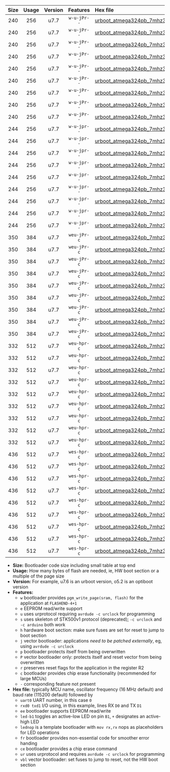 |Size|Usage|Version|Features|Hex file|
|:-:|:-:|:-:|:-:|:--|
|240|256|u7.7|`w-u-jPr--`|[urboot_atmega324pb_7mhz3728_19200bps_uart0_rxd0_txd1_led+b0_ur_vbl.hex](https://raw.githubusercontent.com/stefanrueger/urboot.hex/main/mcus/atmega324pb/fcpu_7mhz3728/19200_bps/urboot_atmega324pb_7mhz3728_19200bps_uart0_rxd0_txd1_led+b0_ur_vbl.hex)|
|240|256|u7.7|`w-u-jPr--`|[urboot_atmega324pb_7mhz3728_19200bps_uart0_rxd0_txd1_led+b7_ur_vbl.hex](https://raw.githubusercontent.com/stefanrueger/urboot.hex/main/mcus/atmega324pb/fcpu_7mhz3728/19200_bps/urboot_atmega324pb_7mhz3728_19200bps_uart0_rxd0_txd1_led+b7_ur_vbl.hex)|
|240|256|u7.7|`w-u-jPr--`|[urboot_atmega324pb_7mhz3728_19200bps_uart0_rxd0_txd1_lednop_ur_vbl.hex](https://raw.githubusercontent.com/stefanrueger/urboot.hex/main/mcus/atmega324pb/fcpu_7mhz3728/19200_bps/urboot_atmega324pb_7mhz3728_19200bps_uart0_rxd0_txd1_lednop_ur_vbl.hex)|
|240|256|u7.7|`w-u-jPr--`|[urboot_atmega324pb_7mhz3728_19200bps_uart1_rxd2_txd3_led+b0_ur_vbl.hex](https://raw.githubusercontent.com/stefanrueger/urboot.hex/main/mcus/atmega324pb/fcpu_7mhz3728/19200_bps/urboot_atmega324pb_7mhz3728_19200bps_uart1_rxd2_txd3_led+b0_ur_vbl.hex)|
|240|256|u7.7|`w-u-jPr--`|[urboot_atmega324pb_7mhz3728_19200bps_uart1_rxd2_txd3_led+b7_ur_vbl.hex](https://raw.githubusercontent.com/stefanrueger/urboot.hex/main/mcus/atmega324pb/fcpu_7mhz3728/19200_bps/urboot_atmega324pb_7mhz3728_19200bps_uart1_rxd2_txd3_led+b7_ur_vbl.hex)|
|240|256|u7.7|`w-u-jPr--`|[urboot_atmega324pb_7mhz3728_19200bps_uart1_rxd2_txd3_lednop_ur_vbl.hex](https://raw.githubusercontent.com/stefanrueger/urboot.hex/main/mcus/atmega324pb/fcpu_7mhz3728/19200_bps/urboot_atmega324pb_7mhz3728_19200bps_uart1_rxd2_txd3_lednop_ur_vbl.hex)|
|240|256|u7.7|`w-u-jPr--`|[urboot_atmega324pb_7mhz3728_19200bps_uart2_rxe2_txe3_led+b0_ur_vbl.hex](https://raw.githubusercontent.com/stefanrueger/urboot.hex/main/mcus/atmega324pb/fcpu_7mhz3728/19200_bps/urboot_atmega324pb_7mhz3728_19200bps_uart2_rxe2_txe3_led+b0_ur_vbl.hex)|
|240|256|u7.7|`w-u-jPr--`|[urboot_atmega324pb_7mhz3728_19200bps_uart2_rxe2_txe3_led+b7_ur_vbl.hex](https://raw.githubusercontent.com/stefanrueger/urboot.hex/main/mcus/atmega324pb/fcpu_7mhz3728/19200_bps/urboot_atmega324pb_7mhz3728_19200bps_uart2_rxe2_txe3_led+b7_ur_vbl.hex)|
|240|256|u7.7|`w-u-jPr--`|[urboot_atmega324pb_7mhz3728_19200bps_uart2_rxe2_txe3_lednop_ur_vbl.hex](https://raw.githubusercontent.com/stefanrueger/urboot.hex/main/mcus/atmega324pb/fcpu_7mhz3728/19200_bps/urboot_atmega324pb_7mhz3728_19200bps_uart2_rxe2_txe3_lednop_ur_vbl.hex)|
|244|256|u7.7|`w-u-jpr--`|[urboot_atmega324pb_7mhz3728_19200bps_uart0_rxd0_txd1_led+b0_fr_ur_vbl.hex](https://raw.githubusercontent.com/stefanrueger/urboot.hex/main/mcus/atmega324pb/fcpu_7mhz3728/19200_bps/urboot_atmega324pb_7mhz3728_19200bps_uart0_rxd0_txd1_led+b0_fr_ur_vbl.hex)|
|244|256|u7.7|`w-u-jpr--`|[urboot_atmega324pb_7mhz3728_19200bps_uart0_rxd0_txd1_led+b7_fr_ur_vbl.hex](https://raw.githubusercontent.com/stefanrueger/urboot.hex/main/mcus/atmega324pb/fcpu_7mhz3728/19200_bps/urboot_atmega324pb_7mhz3728_19200bps_uart0_rxd0_txd1_led+b7_fr_ur_vbl.hex)|
|244|256|u7.7|`w-u-jpr--`|[urboot_atmega324pb_7mhz3728_19200bps_uart0_rxd0_txd1_lednop_fr_ur_vbl.hex](https://raw.githubusercontent.com/stefanrueger/urboot.hex/main/mcus/atmega324pb/fcpu_7mhz3728/19200_bps/urboot_atmega324pb_7mhz3728_19200bps_uart0_rxd0_txd1_lednop_fr_ur_vbl.hex)|
|244|256|u7.7|`w-u-jpr--`|[urboot_atmega324pb_7mhz3728_19200bps_uart1_rxd2_txd3_led+b0_fr_ur_vbl.hex](https://raw.githubusercontent.com/stefanrueger/urboot.hex/main/mcus/atmega324pb/fcpu_7mhz3728/19200_bps/urboot_atmega324pb_7mhz3728_19200bps_uart1_rxd2_txd3_led+b0_fr_ur_vbl.hex)|
|244|256|u7.7|`w-u-jpr--`|[urboot_atmega324pb_7mhz3728_19200bps_uart1_rxd2_txd3_led+b7_fr_ur_vbl.hex](https://raw.githubusercontent.com/stefanrueger/urboot.hex/main/mcus/atmega324pb/fcpu_7mhz3728/19200_bps/urboot_atmega324pb_7mhz3728_19200bps_uart1_rxd2_txd3_led+b7_fr_ur_vbl.hex)|
|244|256|u7.7|`w-u-jpr--`|[urboot_atmega324pb_7mhz3728_19200bps_uart1_rxd2_txd3_lednop_fr_ur_vbl.hex](https://raw.githubusercontent.com/stefanrueger/urboot.hex/main/mcus/atmega324pb/fcpu_7mhz3728/19200_bps/urboot_atmega324pb_7mhz3728_19200bps_uart1_rxd2_txd3_lednop_fr_ur_vbl.hex)|
|244|256|u7.7|`w-u-jpr--`|[urboot_atmega324pb_7mhz3728_19200bps_uart2_rxe2_txe3_led+b0_fr_ur_vbl.hex](https://raw.githubusercontent.com/stefanrueger/urboot.hex/main/mcus/atmega324pb/fcpu_7mhz3728/19200_bps/urboot_atmega324pb_7mhz3728_19200bps_uart2_rxe2_txe3_led+b0_fr_ur_vbl.hex)|
|244|256|u7.7|`w-u-jpr--`|[urboot_atmega324pb_7mhz3728_19200bps_uart2_rxe2_txe3_led+b7_fr_ur_vbl.hex](https://raw.githubusercontent.com/stefanrueger/urboot.hex/main/mcus/atmega324pb/fcpu_7mhz3728/19200_bps/urboot_atmega324pb_7mhz3728_19200bps_uart2_rxe2_txe3_led+b7_fr_ur_vbl.hex)|
|244|256|u7.7|`w-u-jpr--`|[urboot_atmega324pb_7mhz3728_19200bps_uart2_rxe2_txe3_lednop_fr_ur_vbl.hex](https://raw.githubusercontent.com/stefanrueger/urboot.hex/main/mcus/atmega324pb/fcpu_7mhz3728/19200_bps/urboot_atmega324pb_7mhz3728_19200bps_uart2_rxe2_txe3_lednop_fr_ur_vbl.hex)|
|350|384|u7.7|`weu-jPr-c`|[urboot_atmega324pb_7mhz3728_19200bps_uart0_rxd0_txd1_ee_led+b0_fr_ce_ur_vbl.hex](https://raw.githubusercontent.com/stefanrueger/urboot.hex/main/mcus/atmega324pb/fcpu_7mhz3728/19200_bps/urboot_atmega324pb_7mhz3728_19200bps_uart0_rxd0_txd1_ee_led+b0_fr_ce_ur_vbl.hex)|
|350|384|u7.7|`weu-jPr-c`|[urboot_atmega324pb_7mhz3728_19200bps_uart0_rxd0_txd1_ee_led+b7_fr_ce_ur_vbl.hex](https://raw.githubusercontent.com/stefanrueger/urboot.hex/main/mcus/atmega324pb/fcpu_7mhz3728/19200_bps/urboot_atmega324pb_7mhz3728_19200bps_uart0_rxd0_txd1_ee_led+b7_fr_ce_ur_vbl.hex)|
|350|384|u7.7|`weu-jPr-c`|[urboot_atmega324pb_7mhz3728_19200bps_uart0_rxd0_txd1_ee_lednop_fr_ce_ur_vbl.hex](https://raw.githubusercontent.com/stefanrueger/urboot.hex/main/mcus/atmega324pb/fcpu_7mhz3728/19200_bps/urboot_atmega324pb_7mhz3728_19200bps_uart0_rxd0_txd1_ee_lednop_fr_ce_ur_vbl.hex)|
|350|384|u7.7|`weu-jPr-c`|[urboot_atmega324pb_7mhz3728_19200bps_uart1_rxd2_txd3_ee_led+b0_fr_ce_ur_vbl.hex](https://raw.githubusercontent.com/stefanrueger/urboot.hex/main/mcus/atmega324pb/fcpu_7mhz3728/19200_bps/urboot_atmega324pb_7mhz3728_19200bps_uart1_rxd2_txd3_ee_led+b0_fr_ce_ur_vbl.hex)|
|350|384|u7.7|`weu-jPr-c`|[urboot_atmega324pb_7mhz3728_19200bps_uart1_rxd2_txd3_ee_led+b7_fr_ce_ur_vbl.hex](https://raw.githubusercontent.com/stefanrueger/urboot.hex/main/mcus/atmega324pb/fcpu_7mhz3728/19200_bps/urboot_atmega324pb_7mhz3728_19200bps_uart1_rxd2_txd3_ee_led+b7_fr_ce_ur_vbl.hex)|
|350|384|u7.7|`weu-jPr-c`|[urboot_atmega324pb_7mhz3728_19200bps_uart1_rxd2_txd3_ee_lednop_fr_ce_ur_vbl.hex](https://raw.githubusercontent.com/stefanrueger/urboot.hex/main/mcus/atmega324pb/fcpu_7mhz3728/19200_bps/urboot_atmega324pb_7mhz3728_19200bps_uart1_rxd2_txd3_ee_lednop_fr_ce_ur_vbl.hex)|
|350|384|u7.7|`weu-jPr-c`|[urboot_atmega324pb_7mhz3728_19200bps_uart2_rxe2_txe3_ee_led+b0_fr_ce_ur_vbl.hex](https://raw.githubusercontent.com/stefanrueger/urboot.hex/main/mcus/atmega324pb/fcpu_7mhz3728/19200_bps/urboot_atmega324pb_7mhz3728_19200bps_uart2_rxe2_txe3_ee_led+b0_fr_ce_ur_vbl.hex)|
|350|384|u7.7|`weu-jPr-c`|[urboot_atmega324pb_7mhz3728_19200bps_uart2_rxe2_txe3_ee_led+b7_fr_ce_ur_vbl.hex](https://raw.githubusercontent.com/stefanrueger/urboot.hex/main/mcus/atmega324pb/fcpu_7mhz3728/19200_bps/urboot_atmega324pb_7mhz3728_19200bps_uart2_rxe2_txe3_ee_led+b7_fr_ce_ur_vbl.hex)|
|350|384|u7.7|`weu-jPr-c`|[urboot_atmega324pb_7mhz3728_19200bps_uart2_rxe2_txe3_ee_lednop_fr_ce_ur_vbl.hex](https://raw.githubusercontent.com/stefanrueger/urboot.hex/main/mcus/atmega324pb/fcpu_7mhz3728/19200_bps/urboot_atmega324pb_7mhz3728_19200bps_uart2_rxe2_txe3_ee_lednop_fr_ce_ur_vbl.hex)|
|332|512|u7.7|`weu-hpr-c`|[urboot_atmega324pb_7mhz3728_19200bps_uart0_rxd0_txd1_ee_led+b0_fr_ce_ur.hex](https://raw.githubusercontent.com/stefanrueger/urboot.hex/main/mcus/atmega324pb/fcpu_7mhz3728/19200_bps/urboot_atmega324pb_7mhz3728_19200bps_uart0_rxd0_txd1_ee_led+b0_fr_ce_ur.hex)|
|332|512|u7.7|`weu-hpr-c`|[urboot_atmega324pb_7mhz3728_19200bps_uart0_rxd0_txd1_ee_led+b7_fr_ce_ur.hex](https://raw.githubusercontent.com/stefanrueger/urboot.hex/main/mcus/atmega324pb/fcpu_7mhz3728/19200_bps/urboot_atmega324pb_7mhz3728_19200bps_uart0_rxd0_txd1_ee_led+b7_fr_ce_ur.hex)|
|332|512|u7.7|`weu-hpr-c`|[urboot_atmega324pb_7mhz3728_19200bps_uart0_rxd0_txd1_ee_lednop_fr_ce_ur.hex](https://raw.githubusercontent.com/stefanrueger/urboot.hex/main/mcus/atmega324pb/fcpu_7mhz3728/19200_bps/urboot_atmega324pb_7mhz3728_19200bps_uart0_rxd0_txd1_ee_lednop_fr_ce_ur.hex)|
|332|512|u7.7|`weu-hpr-c`|[urboot_atmega324pb_7mhz3728_19200bps_uart1_rxd2_txd3_ee_led+b0_fr_ce_ur.hex](https://raw.githubusercontent.com/stefanrueger/urboot.hex/main/mcus/atmega324pb/fcpu_7mhz3728/19200_bps/urboot_atmega324pb_7mhz3728_19200bps_uart1_rxd2_txd3_ee_led+b0_fr_ce_ur.hex)|
|332|512|u7.7|`weu-hpr-c`|[urboot_atmega324pb_7mhz3728_19200bps_uart1_rxd2_txd3_ee_led+b7_fr_ce_ur.hex](https://raw.githubusercontent.com/stefanrueger/urboot.hex/main/mcus/atmega324pb/fcpu_7mhz3728/19200_bps/urboot_atmega324pb_7mhz3728_19200bps_uart1_rxd2_txd3_ee_led+b7_fr_ce_ur.hex)|
|332|512|u7.7|`weu-hpr-c`|[urboot_atmega324pb_7mhz3728_19200bps_uart1_rxd2_txd3_ee_lednop_fr_ce_ur.hex](https://raw.githubusercontent.com/stefanrueger/urboot.hex/main/mcus/atmega324pb/fcpu_7mhz3728/19200_bps/urboot_atmega324pb_7mhz3728_19200bps_uart1_rxd2_txd3_ee_lednop_fr_ce_ur.hex)|
|332|512|u7.7|`weu-hpr-c`|[urboot_atmega324pb_7mhz3728_19200bps_uart2_rxe2_txe3_ee_led+b0_fr_ce_ur.hex](https://raw.githubusercontent.com/stefanrueger/urboot.hex/main/mcus/atmega324pb/fcpu_7mhz3728/19200_bps/urboot_atmega324pb_7mhz3728_19200bps_uart2_rxe2_txe3_ee_led+b0_fr_ce_ur.hex)|
|332|512|u7.7|`weu-hpr-c`|[urboot_atmega324pb_7mhz3728_19200bps_uart2_rxe2_txe3_ee_led+b7_fr_ce_ur.hex](https://raw.githubusercontent.com/stefanrueger/urboot.hex/main/mcus/atmega324pb/fcpu_7mhz3728/19200_bps/urboot_atmega324pb_7mhz3728_19200bps_uart2_rxe2_txe3_ee_led+b7_fr_ce_ur.hex)|
|332|512|u7.7|`weu-hpr-c`|[urboot_atmega324pb_7mhz3728_19200bps_uart2_rxe2_txe3_ee_lednop_fr_ce_ur.hex](https://raw.githubusercontent.com/stefanrueger/urboot.hex/main/mcus/atmega324pb/fcpu_7mhz3728/19200_bps/urboot_atmega324pb_7mhz3728_19200bps_uart2_rxe2_txe3_ee_lednop_fr_ce_ur.hex)|
|436|512|u7.7|`wes-hpr-c`|[urboot_atmega324pb_7mhz3728_19200bps_uart0_rxd0_txd1_ee_led+b0_fr_ce.hex](https://raw.githubusercontent.com/stefanrueger/urboot.hex/main/mcus/atmega324pb/fcpu_7mhz3728/19200_bps/urboot_atmega324pb_7mhz3728_19200bps_uart0_rxd0_txd1_ee_led+b0_fr_ce.hex)|
|436|512|u7.7|`wes-hpr-c`|[urboot_atmega324pb_7mhz3728_19200bps_uart0_rxd0_txd1_ee_led+b7_fr_ce.hex](https://raw.githubusercontent.com/stefanrueger/urboot.hex/main/mcus/atmega324pb/fcpu_7mhz3728/19200_bps/urboot_atmega324pb_7mhz3728_19200bps_uart0_rxd0_txd1_ee_led+b7_fr_ce.hex)|
|436|512|u7.7|`wes-hpr-c`|[urboot_atmega324pb_7mhz3728_19200bps_uart0_rxd0_txd1_ee_lednop_fr_ce.hex](https://raw.githubusercontent.com/stefanrueger/urboot.hex/main/mcus/atmega324pb/fcpu_7mhz3728/19200_bps/urboot_atmega324pb_7mhz3728_19200bps_uart0_rxd0_txd1_ee_lednop_fr_ce.hex)|
|436|512|u7.7|`wes-hpr-c`|[urboot_atmega324pb_7mhz3728_19200bps_uart1_rxd2_txd3_ee_led+b0_fr_ce.hex](https://raw.githubusercontent.com/stefanrueger/urboot.hex/main/mcus/atmega324pb/fcpu_7mhz3728/19200_bps/urboot_atmega324pb_7mhz3728_19200bps_uart1_rxd2_txd3_ee_led+b0_fr_ce.hex)|
|436|512|u7.7|`wes-hpr-c`|[urboot_atmega324pb_7mhz3728_19200bps_uart1_rxd2_txd3_ee_led+b7_fr_ce.hex](https://raw.githubusercontent.com/stefanrueger/urboot.hex/main/mcus/atmega324pb/fcpu_7mhz3728/19200_bps/urboot_atmega324pb_7mhz3728_19200bps_uart1_rxd2_txd3_ee_led+b7_fr_ce.hex)|
|436|512|u7.7|`wes-hpr-c`|[urboot_atmega324pb_7mhz3728_19200bps_uart1_rxd2_txd3_ee_lednop_fr_ce.hex](https://raw.githubusercontent.com/stefanrueger/urboot.hex/main/mcus/atmega324pb/fcpu_7mhz3728/19200_bps/urboot_atmega324pb_7mhz3728_19200bps_uart1_rxd2_txd3_ee_lednop_fr_ce.hex)|
|436|512|u7.7|`wes-hpr-c`|[urboot_atmega324pb_7mhz3728_19200bps_uart2_rxe2_txe3_ee_led+b0_fr_ce.hex](https://raw.githubusercontent.com/stefanrueger/urboot.hex/main/mcus/atmega324pb/fcpu_7mhz3728/19200_bps/urboot_atmega324pb_7mhz3728_19200bps_uart2_rxe2_txe3_ee_led+b0_fr_ce.hex)|
|436|512|u7.7|`wes-hpr-c`|[urboot_atmega324pb_7mhz3728_19200bps_uart2_rxe2_txe3_ee_led+b7_fr_ce.hex](https://raw.githubusercontent.com/stefanrueger/urboot.hex/main/mcus/atmega324pb/fcpu_7mhz3728/19200_bps/urboot_atmega324pb_7mhz3728_19200bps_uart2_rxe2_txe3_ee_led+b7_fr_ce.hex)|
|436|512|u7.7|`wes-hpr-c`|[urboot_atmega324pb_7mhz3728_19200bps_uart2_rxe2_txe3_ee_lednop_fr_ce.hex](https://raw.githubusercontent.com/stefanrueger/urboot.hex/main/mcus/atmega324pb/fcpu_7mhz3728/19200_bps/urboot_atmega324pb_7mhz3728_19200bps_uart2_rxe2_txe3_ee_lednop_fr_ce.hex)|

- **Size:** Bootloader code size including small table at top end
- **Usage:** How many bytes of flash are needed, ie, HW boot section or a multiple of the page size
- **Version:** For example, u7.6 is an urboot version, o5.2 is an optiboot version
- **Features:**
  + `w` bootloader provides `pgm_write_page(sram, flash)` for the application at `FLASHEND-4+1`
  + `e` EEPROM read/write support
  + `u` uses urprotocol requiring `avrdude -c urclock` for programming
  + `s` uses skeleton of STK500v1 protocol (deprecated); `-c urclock` and `-c arduino` both work
  + `h` hardware boot section: make sure fuses are set for reset to jump to boot section
  + `j` vector bootloader: applications *need to be patched externally*, eg, using `avrdude -c urclock`
  + `p` bootloader protects itself from being overwritten
  + `P` vector bootloader only: protects itself and reset vector from being overwritten
  + `r` preserves reset flags for the application in the register R2
  + `c` bootloader provides chip erase functionality (recommended for large MCUs)
  + `-` corresponding feature not present
- **Hex file:** typically MCU name, oscillator frequency (16 MHz default) and baud rate (115200 default) followed by
  + `uart0` UART number, in this case `0`
  + `rxd0 txd1` I/O using, in this example, lines RX `D0` and TX `D1`
  + `ee` bootloader supports EEPROM read/write
  + `led-b1` toggles an active-low LED on pin `B1`, `+` designates an active-high LED
  + `lednop` is a template bootloader with `mov rx,rx` nops as placeholders for LED operations
  + `fr` bootloader provides non-essential code for smoother error handing
  + `ce` bootloader provides a chip erase command
  + `ur` uses urprotocol and requires `avrdude -c urclock` for programming
  + `vbl` vector bootloader: set fuses to jump to reset, not the HW boot section

